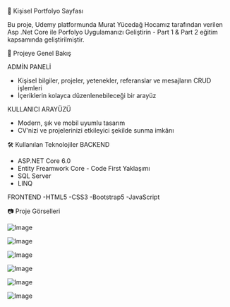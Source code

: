 🚀 Kişisel Portfolyo Sayfası

Bu proje, Udemy platformunda Murat Yücedağ Hocamız tarafından verilen Asp .Net Core ile Porfolyo Uygulamanızı Geliştirin - Part 1 
& Part 2 eğitim kapsamında geliştirilmiştir.

📌 Projeye Genel Bakış

ADMİN PANELİ
- Kişisel bilgiler, projeler, yetenekler, referanslar ve mesajların CRUD işlemleri
- İçeriklerin kolayca düzenlenebileceği bir arayüz

KULLANICI ARAYÜZÜ
- Modern, şık ve mobil uyumlu tasarım
- CV’nizi ve projelerinizi etkileyici şekilde sunma imkânı

🛠️ Kullanılan Teknolojiler
BACKEND
- ASP.NET Core 6.0
- Entity Freamwork Core - Code First Yaklaşımı
- SQL Server
- LINQ

FRONTEND
-HTML5
-CSS3
-Bootstrap5
-JavaScript

📷 Proje Görselleri

![Image](https://github.com/user-attachments/assets/3c38795f-74a3-4b54-ac16-702718e3bf82)

![Image](https://github.com/user-attachments/assets/63396352-195b-4705-952a-e3f714f00a01)

![Image](https://github.com/user-attachments/assets/86636e2c-3952-459a-851b-2c7cecbc23fc)

![Image](https://github.com/user-attachments/assets/fefed0b1-759d-455d-ae31-983b5fe411f1)

![Image](https://github.com/user-attachments/assets/61b2b505-0026-4f4e-a96b-4ce3b5f575f8)

![Image](https://github.com/user-attachments/assets/cb7322b7-6243-408d-8557-72af5ad6429c)
